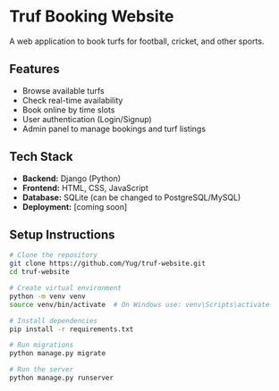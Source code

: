 ﻿# Truf Booking Website

A web application to book turfs for football, cricket, and other sports.

## Features

- Browse available turfs
- Check real-time availability
- Book online by time slots
- User authentication (Login/Signup)
- Admin panel to manage bookings and turf listings

## Tech Stack

- **Backend:** Django (Python)
- **Frontend:** HTML, CSS, JavaScript
- **Database:** SQLite (can be changed to PostgreSQL/MySQL)
- **Deployment:** [coming soon]

## Setup Instructions

```bash
# Clone the repository
git clone https://github.com/Yug/truf-website.git
cd truf-website

# Create virtual environment
python -m venv venv
source venv/bin/activate  # On Windows use: venv\Scripts\activate

# Install dependencies
pip install -r requirements.txt

# Run migrations
python manage.py migrate

# Run the server
python manage.py runserver
